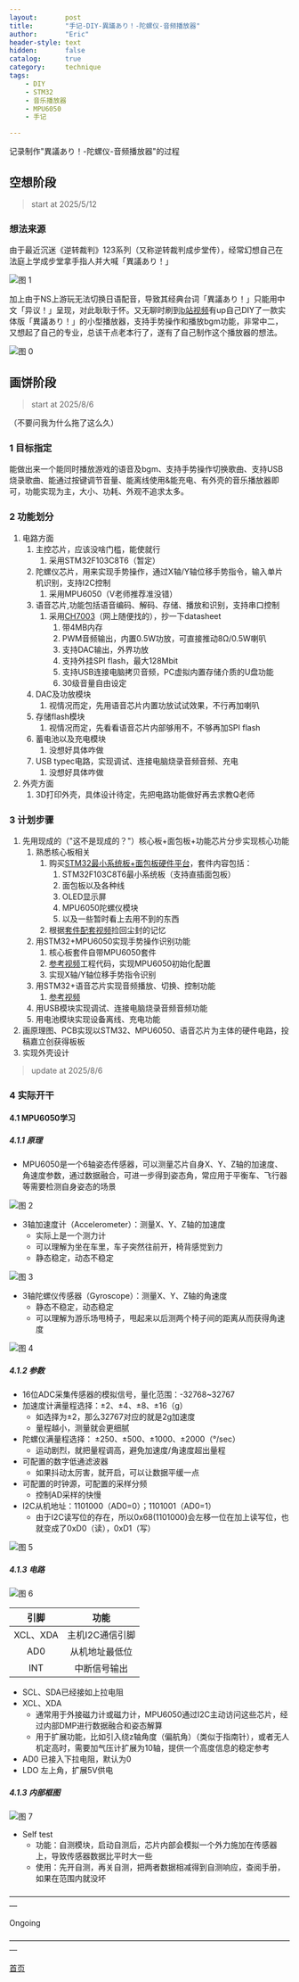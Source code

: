 ```yaml
---
layout:       post
title:        "手记-DIY-異議あり！-陀螺仪-音频播放器"
author:       "Eric"
header-style: text
hidden:       false
catalog:      true
category:     technique
tags:
    - DIY
    - STM32
    - 音乐播放器
    - MPU6050
    - 手记

---
```

记录制作"異議あり！-陀螺仪-音频播放器"的过程

## 空想阶段

> start at 2025/5/12

### 想法来源

由于最近沉迷《逆转裁判》123系列（又称逆转裁判成步堂传），经常幻想自己在法庭上学成步堂拿手指人并大喊「異議あり！」

![图 1](https://cdn.jsdelivr.net/gh/skycity11/picture@master/pic/085166ff8e2a9773e93c2b4c5b9932e292a705d061db87ac26c8cc2266c6c6cf.png)

加上由于NS上游玩无法切换日语配音，导致其经典台词「異議あり！」只能用中文「异议！」呈现，对此耿耿于怀。又无聊时刷到[b站视频](https://www.bilibili.com/video/BV19pGvzqETu/?spm_id_from=333.1391.0.0&vd_source=82e7af664af41b55402c040af5862bde)有up自己DIY了一款实体版「異議あり！」的小型播放器，支持手势操作和播放bgm功能，非常中二，又想起了自己的专业，总该干点老本行了，遂有了自己制作这个播放器的想法。

![图 0](https://cdn.jsdelivr.net/gh/skycity11/picture@master/pic/370ddbc3b3145fd444a92a14593d6ce6b6098aa05070c34e1dd121b32d2f884d.png)  

## 画饼阶段

> start at 2025/8/6

（不要问我为什么拖了这么久）

### 1 目标指定

能做出来一个能同时播放游戏的语音及bgm、支持手势操作切换歌曲、支持USB烧录歌曲、能通过按键调节音量、能离线使用&能充电、有外壳的音乐播放器即可，功能实现为主，大小、功耗、外观不追求太多。

### 2 功能划分

1. 电路方面
   1. 主控芯片，应该没啥门槛，能使就行
      1. 采用STM32F103C8T6（暂定）
   2. 陀螺仪芯片，用来实现手势操作，通过X轴/Y轴位移手势指令，输入单片机识别，支持I2C控制
      1. 采用MPU6050（V老师推荐准没错）
   3. 语音芯片,功能包括语音编码、解码、存储、播放和识别，支持串口控制
      1. 采用[CH7003](https://www.ch2003.com/search.jsp?id=468&q=ch7003&fromTopShoppingCart=false)（网上随便找的），抄一下datasheet
         1. 带4MB内存
         2. PWM音频输出，内置0.5W功放，可直接推动8Ω/0.5W喇叭
         3. 支持DAC输出，外界功放
         4. 支持外挂SPI flash，最大128Mbit
         5. 支持USB连接电脑拷贝音频，PC虚拟内置存储介质的U盘功能
         6. 30级音量自由设定
   4. DAC及功放模块
      1. 视情况而定，先用语音芯片内置功放试试效果，不行再加喇叭
   5. 存储flash模块
      1. 视情况而定，先看看语音芯片内部够用不，不够再加SPI flash
   6. 蓄电池以及充电模块
      1. 没想好具体咋做
   7. USB typec电路，实现调试、连接电脑烧录音频音频、充电
      1. 没想好具体咋做
2. 外壳方面
   1. 3D打印外壳，具体设计待定，先把电路功能做好再去求教Q老师


### 3 计划步骤
1. 先用现成的（"这不是现成的？"）核心板+面包板+功能芯片分步实现核心功能
   1. 熟悉核心板相关
      1. 购买[STM32最小系统板+面包板硬件平台](https://item.taobao.com/item.htm?ak=27696150&ali_trackid=2%3Amm_2038330052_2851900351_114774900234%3A1754491472028_189881609_0&bxsign=tbkj4UizbkIFcsC-D8vNM3N4MusMQIMS2NgfROIovyxjPIVeegZP8-JDXnAIQ9N0GkbEW5EfnWOyu5q9VHxazJTKKfPrKJLpLftDQ9jX2wRVGk4FE04KUv2HWxuNCZo9vkpnjjleQ6Luy2Jw6SxfbWF3YyQD5qsChRcr3UU0jjE-BnaPsCEYERUIx4FwScGjW7z&id=655451342180&union_lens=lensId%3ATAPI%401701262245%40212c1916_0f45_18c1b21c002_8f11%4001%3Brecoveryid%3A189881609_0%401754491472032)，套件内容包括：
         1. STM32F103C8T6最小系统板（支持直插面包板）
         2. 面包板以及各种线
         3. OLED显示屏
         4. MPU6050陀螺仪模块
         5. 以及一些暂时看上去用不到的东西
      2. 根据[套件配套视频](https://www.bilibili.com/video/BV1th411z7sn?spm_id_from=333.788.videopod.episodes&vd_source=82e7af664af41b55402c040af5862bde)捡回尘封的记忆
   2. 用STM32+MPU6050实现手势操作识别功能
      1. 核心板套件自带MPU6050套件
      2. [参考视频](https://www.bilibili.com/video/BV12o5vzwEPp?spm_id_from=333.788.videopod.episodes&vd_source=82e7af664af41b55402c040af5862bde&p=2)工程代码，实现MPU6050初始化配置
      3. 实现X轴/Y轴位移手势指令识别
   3. 用STM32+语音芯片实现音频播放、切换、控制功能
      1. [参考视频](https://www.bilibili.com/video/BV1hsbAesE6F/?spm_id_from=333.337.search-card.all.click&vd_source=82e7af664af41b55402c040af5862bde)
   4. 用USB模块实现调试、连接电脑烧录音频音频功能
   5. 用电池模块实现设备离线、充电功能
2. 画原理图、PCB实现以STM32、MPU6050、语音芯片为主体的硬件电路，投稿嘉立创获得板板
3. 实现外壳设计

> update at 2025/8/6

### 4 实际开干

#### 4.1 MPU6050学习

##### 4.1.1 原理

* MPU6050是一个6轴姿态传感器，可以测量芯片自身X、Y、Z轴的加速度、角速度参数，通过数据融合，可进一步得到姿态角，常应用于平衡车、飞行器等需要检测自身姿态的场景
  
![图 2](https://cdn.jsdelivr.net/gh/skycity11/picture@master/pic/ef4adfc59dfa2f44c53df58f0485b1af2f3f40e8090499c0e2b805489989a2ad.png)  

* 3轴加速度计（Accelerometer）：测量X、Y、Z轴的加速度
  * 实际上是一个测力计
  * 可以理解为坐在车里，车子突然往前开，椅背感觉到力
  * 静态稳定，动态不稳定

![图 3](https://cdn.jsdelivr.net/gh/skycity11/picture@master/pic/3aa78a54bd67128e62a8a0a5b4245b3cf0b48fe304fa23a3ddc10a18812cdb5f.png)  

* 3轴陀螺仪传感器（Gyroscope）：测量X、Y、Z轴的角速度
  * 静态不稳定，动态稳定
  * 可以理解为游乐场甩椅子，甩起来以后测两个椅子间的距离从而获得角速度

![图 4](https://cdn.jsdelivr.net/gh/skycity11/picture@master/pic/aa4b62b76a22fc4ec8a7f57a7a943b2b738c952fd524b49aa05e1557ffd32cf1.png)  


##### 4.1.2 参数

* 16位ADC采集传感器的模拟信号，量化范围：-32768~32767
* 加速度计满量程选择：±2、±4、±8、±16（g）
  * 如选择为±2，那么32767对应的就是2g加速度
  * 量程越小，测量就会更细腻
* 陀螺仪满量程选择： ±250、±500、±1000、±2000（°/sec）
  * 运动剧烈，就把量程调高，避免加速度/角速度超出量程
* 可配置的数字低通滤波器
  * 如果抖动太厉害，就开启，可以让数据平缓一点
* 可配置的时钟源，可配置的采样分频
  * 控制AD采样的快慢 
* I2C从机地址：1101000（AD0=0）；1101001（AD0=1）
  * 由于I2C读写位的存在，所以0x68(1101000)会左移一位在加上读写位，也就变成了0xD0（读），0xD1（写）
         
![图 5](https://cdn.jsdelivr.net/gh/skycity11/picture@master/pic/070df6919e69e1fb112d2bee6fbbf35d650bb1fc2d200b5b68c7fb868cc0a1d9.png)  

 
##### 4.1.3 电路

![图 6](https://cdn.jsdelivr.net/gh/skycity11/picture@master/pic/807cd05ee9ec4f4a6002b445c7d5b483025b2c3a693f82a0741bd08f3a2a5520.png) 


| 引脚 | 功能                |
| :--:|:--------: |
| XCL、XDA | 主机I2C通信引脚 | 
| AD0 | 从机地址最低位       |
| INT | 中断信号输出 |

* SCL、SDA已经接如上拉电阻
* XCL、XDA
  * 通常用于外接磁力计或磁力计，MPU6050通过I2C主动访问这些芯片，经过内部DMP进行数据融合和姿态解算
  * 用于扩展功能，比如引入绕z轴角度（偏航角）（类似于指南针），或者无人机定高时，需要加气压计扩展为10轴，提供一个高度信息的稳定参考
* AD0 已接入下拉电阻，默认为0
* LDO 左上角，扩展5V供电

##### 4.1.3 内部框图

![图 7](https://cdn.jsdelivr.net/gh/skycity11/picture@master/pic/709076e96a5622fc680d9662a55bc0f2776f5ae3b65e6abb95ca84fa4de168db.png) 

* Self test
  * 功能：自测模块，启动自测后，芯片内部会模拟一个外力施加在传感器上，导致传感器数据比平时大一些
  * 使用：先开自测，再关自测，把两者数据相减得到自测响应，查阅手册，如果在范围内就没坏 















—————————————————————————————————————

Ongoing

—————————————————————————————————————

[首页](https://blog.skycity11.xyz)